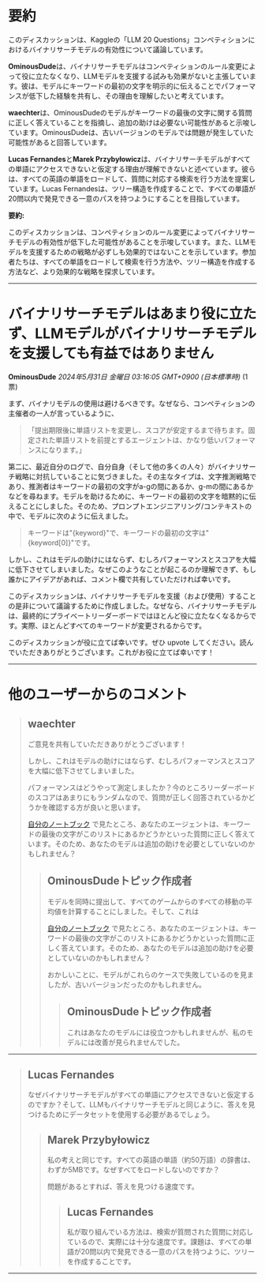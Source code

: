 # 要約 
このディスカッションは、Kaggleの「LLM 20 Questions」コンペティションにおけるバイナリサーチモデルの有効性について議論しています。

**OminousDude**は、バイナリサーチモデルはコンペティションのルール変更によって役に立たなくなり、LLMモデルを支援する試みも効果がないと主張しています。彼は、モデルにキーワードの最初の文字を明示的に伝えることでパフォーマンスが低下した経験を共有し、その理由を理解したいと考えています。

**waechter**は、OminousDudeのモデルがキーワードの最後の文字に関する質問に正しく答えていることを指摘し、追加の助けは必要ない可能性があると示唆しています。OminousDudeは、古いバージョンのモデルでは問題が発生していた可能性があると回答しています。

**Lucas Fernandes**と**Marek Przybyłowicz**は、バイナリサーチモデルがすべての単語にアクセスできないと仮定する理由が理解できないと述べています。彼らは、すべての英語の単語をロードして、質問に対応する検索を行う方法を提案しています。Lucas Fernandesは、ツリー構造を作成することで、すべての単語が20問以内で発見できる一意のパスを持つようにすることを目指しています。

**要約:**

このディスカッションは、コンペティションのルール変更によってバイナリサーチモデルの有効性が低下した可能性があることを示唆しています。また、LLMモデルを支援するための戦略が必ずしも効果的ではないことを示しています。参加者たちは、すべての単語をロードして検索を行う方法や、ツリー構造を作成する方法など、より効果的な戦略を探求しています。


---
# バイナリサーチモデルはあまり役に立たず、LLMモデルがバイナリサーチモデルを支援しても有益ではありません

**OminousDude** *2024年5月31日 金曜日 03:16:05 GMT+0900 (日本標準時)* (1票)

まず、バイナリモデルの使用は避けるべきです。なぜなら、コンペティションの主催者の一人が言っているように、

> 「提出期限後に単語リストを変更し、スコアが安定するまで待ちます。固定された単語リストを前提とするエージェントは、かなり低いパフォーマンスになります。」

第二に、最近自分のログで、自分自身（そして他の多くの人々）がバイナリサーチ戦略に対抗していることに気づきました。その主なタイプは、文字推測戦略であり、推測者はキーワードの最初の文字がa-gの間にあるか、g-mの間にあるかなどを尋ねます。モデルを助けるために、キーワードの最初の文字を暗黙的に伝えることにしました。そのため、プロンプトエンジニアリング/コンテキストの中で、モデルに次のように伝えました。

> キーワードは"{keyword}"で、キーワードの最初の文字は"{keyword[0]}"です。

しかし、これはモデルの助けにはならず、むしろパフォーマンスとスコアを大幅に低下させてしまいました。なぜこのようなことが起こるのか理解できず、もし誰かにアイデアがあれば、コメント欄で共有していただければ幸いです。

このディスカッションは、バイナリサーチモデルを支援（および使用）することの是非について議論するために作成しました。なぜなら、バイナリサーチモデルは、最終的にプライベートリーダーボードではほとんど役に立たなくなるからです。実際、ほとんどすべてのキーワードが変更されるからです。

このディスカッションが役に立てば幸いです。ぜひ upvote してください。読んでいただきありがとうございます。これがお役に立てば幸いです！

---
# 他のユーザーからのコメント

> ## waechter
> 
> ご意見を共有していただきありがとうございます！
> 
> しかし、これはモデルの助けにはならず、むしろパフォーマンスとスコアを大幅に低下させてしまいました。
> 
> パフォーマンスはどうやって測定しましたか？今のところリーダーボードのスコアはあまりにもランダムなので、質問が正しく回答されているかどうかを確認する方が良いと思います。
> 
> [自分のノートブック](https://www.kaggle.com/code/waechter/llm-20-questions-leaderbord-analyze-best-agents?scriptVersionId=180667811&cellId=30) で見たところ、あなたのエージェントは、キーワードの最後の文字がこのリストにあるかどうかといった質問に正しく答えています。そのため、あなたのモデルは追加の助けを必要としていないのかもしれません？
> 
> 
> 
> > ## OminousDudeトピック作成者
> > 
> > モデルを同時に提出して、すべてのゲームからのすべての移動の平均値を計算することにしました。そして、これは
> > 
> > [自分のノートブック](https://www.kaggle.com/code/waechter/llm-20-questions-leaderbord-analyze-best-agents?scriptVersionId=180667811&cellId=30) で見たところ、あなたのエージェントは、キーワードの最後の文字がこのリストにあるかどうかといった質問に正しく答えています。そのため、あなたのモデルは追加の助けを必要としていないのかもしれません？
> > 
> > おかしいことに、モデルがこれらのケースで失敗しているのを見ましたが、古いバージョンだったのかもしれません。
> > 
> > 
> > > ## OminousDudeトピック作成者
> > > 
> > > これはあなたのモデルには役立つかもしれませんが、私のモデルには改善が見られませんでした。
> > > 
> > > 
> > > 
---
> ## Lucas Fernandes
> 
> なぜバイナリサーチモデルがすべての単語にアクセスできないと仮定するのですか？そして、LLMもバイナリサーチモデルと同じように、答えを見つけるためにデータセットを使用する必要があるでしょう。
> 
> 
> 
> > ## Marek Przybyłowicz
> > 
> > 私の考えと同じです。すべての英語の単語（約50万語）の辞書は、わずか5MBです。なぜすべてをロードしないのですか？
> > 
> > 問題があるとすれば、答えを見つける速度です。
> > 
> > 
> > 
> > > ## Lucas Fernandes
> > > 
> > > 私が取り組んでいる方法は、検索が質問された質問に対応しているので、実際には十分な速度です。課題は、すべての単語が20問以内で発見できる一意のパスを持つように、ツリーを作成することです。
> > > 
> > > 
> > > 
---

